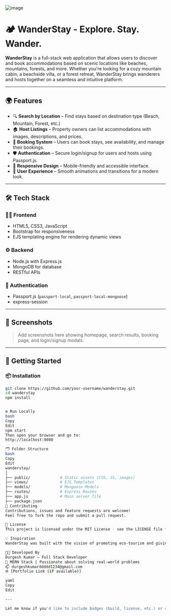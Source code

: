 ![image](https://github.com/user-attachments/assets/05ca959b-1f32-4bad-931f-ad1f869ac355)

# 🏕️ WanderStay - Explore. Stay. Wander.

**WanderStay** is a full-stack web application that allows users to discover and book accommodations based on scenic locations like beaches, mountains, forests, and more. Whether you're looking for a cozy mountain cabin, a beachside villa, or a forest retreat, WanderStay brings wanderers and hosts together on a seamless and intuitive platform.

---

## 🌍 Features

- 🔍 **Search by Location** – Find stays based on destination type (Beach, Mountain, Forest, etc.)
- 🏠 **Host Listings** – Property owners can list accommodations with images, descriptions, and prices.
- 🧳 **Booking System** – Users can book stays, see availability, and manage their bookings.
- 🛡️ **Authentication** – Secure login/signup for users and hosts using Passport.js.
- 📱 **Responsive Design** – Mobile-friendly and accessible interface.
- 🌟 **User Experience** – Smooth animations and transitions for a modern look.

---

## 🛠️ Tech Stack

### 👨‍💻 Frontend
- HTML5, CSS3, JavaScript
- Bootstrap for responsiveness
- EJS templating engine for rendering dynamic views

### ⚙️ Backend
- Node.js with Express.js
- MongoDB for database
- RESTful APIs

### 🔐 Authentication
- Passport.js (`passport-local`, `passport-local-mongoose`)
- express-session

---

## 📸 Screenshots

> Add screenshots here showing homepage, search results, booking page, and login/signup modals.

---

## 🚀 Getting Started

### 📦 Installation

```bash
git clone https://github.com/your-username/wanderstay.git
cd wanderstay
npm install


⚙️ Run Locally
bash
Copy
Edit
npm start
Then open your browser and go to:
http://localhost:8080

🗂️ Folder Structure
bash
Copy
Edit
wanderstay/
│
├── public/             # Static assets (CSS, JS, images)
├── views/              # EJS Templates
├── models/             # Mongoose Models
├── routes/             # Express Routes
├── app.js              # Main server file
├── package.json
🤝 Contributing
Contributions, issues and feature requests are welcome!
Feel free to fork the repo and submit a pull request.

📃 License
This project is licensed under the MIT License - see the LICENSE file for details.

💡 Inspiration
WanderStay was built with the vision of promoting eco-tourism and giving people easy access to nature-based stays across the country. It's not just a stay—it's a Wander Experience 🌲🌊🏔️

👨‍💻 Developed By
Durgesh Kumar – Full Stack Developer
🚀 MERN Stack | Passionate about solving real-world problems
📫 durgeshkumarddddd1234@gmail.com
🌐 [Portfolio Link (if available)]

yaml
Copy
Edit

---

Let me know if you'd like to include badges (build, license, etc.) or deployment links (like Render, Ve
